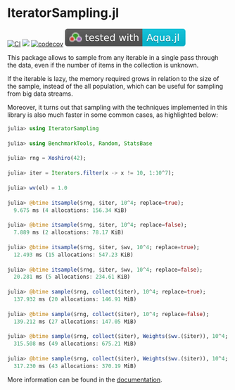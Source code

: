 # IteratorSampling.jl

[![CI](https://github.com/JuliaDynamics/IteratorSampling.jl/workflows/CI/badge.svg)](https://github.com/JuliaDynamics/IteratorSampling.jl/actions?query=workflow%3ACI)
[![](https://img.shields.io/badge/docs-stable-blue.svg)](https://juliadynamics.github.io/IteratorSampling.jl/stable/)
[![codecov](https://codecov.io/gh/JuliaDynamics/IteratorSampling.jl/graph/badge.svg?token=F8W0MC53Z0)](https://codecov.io/gh/JuliaDynamics/IteratorSampling.jl)
[![Aqua QA](https://raw.githubusercontent.com/JuliaTesting/Aqua.jl/master/badge.svg)](https://github.com/JuliaTesting/Aqua.jl)


This package allows to sample from any iterable in a single pass through the data, 
even if the number of items in the collection is unknown. 

If the iterable is lazy, the memory required grows in relation to the size of the 
sample, instead of the all population, which can be useful for sampling from big 
data streams.

Moreover, it turns out that sampling with the techniques implemented in this library
is also much faster in some common cases, as highlighted below:


```julia
julia> using IteratorSampling

julia> using BenchmarkTools, Random, StatsBase

julia> rng = Xoshiro(42);

julia> iter = Iterators.filter(x -> x != 10, 1:10^7);

julia> wv(el) = 1.0

julia> @btime itsample($rng, $iter, 10^4; replace=true);
  9.675 ms (4 allocations: 156.34 KiB)

julia> @btime itsample($rng, $iter, 10^4; replace=false);
  7.889 ms (2 allocations: 78.17 KiB)

julia> @btime itsample($rng, $iter, $wv, 10^4; replace=true);
  12.493 ms (15 allocations: 547.23 KiB)

julia> @btime itsample($rng, $iter, $wv, 10^4; replace=false);
  20.281 ms (5 allocations: 234.61 KiB)

julia> @btime sample($rng, collect($iter), 10^4; replace=true);
  137.932 ms (20 allocations: 146.91 MiB)

julia> @btime sample($rng, collect($iter), 10^4; replace=false);
  139.212 ms (27 allocations: 147.05 MiB)

julia> @btime sample($rng, collect($iter), Weights($wv.($iter)), 10^4; replace=true);
  315.508 ms (49 allocations: 675.21 MiB)

julia> @btime sample($rng, collect($iter), Weights($wv.($iter)), 10^4; replace=false);
  317.230 ms (43 allocations: 370.19 MiB)
```

More information can be found in the [documentation](https://juliadynamics.github.io/IteratorSampling.jl/stable/).
